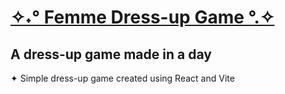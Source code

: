 # [✧˖° Femme Dress-up Game °.✧](https://danielledonnelly.github.io/dress-up-game/)
 ## A dress-up game made in a day
  ✦ Simple dress-up game created using React and Vite
